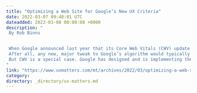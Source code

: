```yaml
---
title: "Optimizing a Web Site for Google’s New UX Criteria"
date: 2022-03-07 09:48:01 UTC
dateadded: 2022-03-08 00:00:08 +0000
description: "
 By Rob Binns 


 When Google announced last year that its Core Web Vitals (CWV) update was set to become a ranking factor in June 2021, SEOs, developers, and designers around the world emitted a collective shudder. 
 After all, any new, major tweak to Google’s algorithm would typically tend to cause tectonic shifts in how Web sites rank. Generally, such updates require adaptation, optimization, and, often, equally seismic changes to the ways in which your site displays content. All of that adds up to a lot of work. 
 But CWV is a special case. Google has designed and is implementing these new criteria specifically to improve the speed, interactivity, and layout of your Web site’s pages. This algorithm update is neither arbitrary nor capricious. In building it, Google has actually prioritized the user experience across the online community. Read More 
"
link: "https://www.uxmatters.com/mt/archives/2022/03/optimizing-a-web-site-for-googles-new-ux-criteria.php"
category:
directory: _directory/ux-matters.md
---
```

